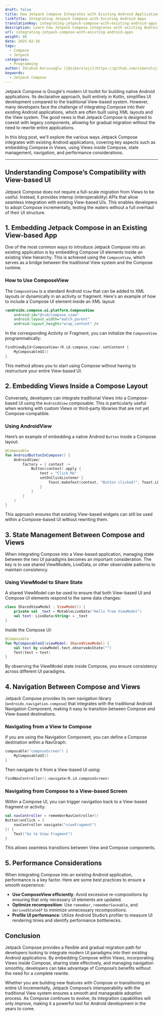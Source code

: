 ```yaml
---
draft: false
title: How Jetpack Compose Integrates with Existing Android Applications
linkTitle: Integrating Jetpack Compose with Existing Android Apps
translationKey: integrating-jetpack-compose-with-existing-android-apps
description: Learn how Jetpack Compose integrates with existing Android applications, allowing for a gradual migration to the modern UI toolkit.
url: integrating-jetpack-compose-with-existing-android-apps
weight: 40
date: 2025-02-26
tags:
  - Compose
  - Jetpack
categories:
  - Programming
author: İbrahim Korucuoğlu ([@siberoloji](https://github.com/siberoloji))
keywords:
  - Jetpack Compose
---
```

Jetpack Compose is Google's modern UI toolkit for building native Android applications. Its declarative approach, built entirely in Kotlin, simplifies UI development compared to the traditional View-based system. However, many developers face the challenge of integrating Compose into their existing Android applications, which are often built using XML layouts and the View system. The good news is that Jetpack Compose is designed to coexist with legacy components, allowing for gradual migration without the need to rewrite entire applications.

In this blog post, we'll explore the various ways Jetpack Compose integrates with existing Android applications, covering key aspects such as embedding Compose in Views, using Views inside Compose, state management, navigation, and performance considerations.

---

## **Understanding Compose’s Compatibility with View-based UI**

Jetpack Compose does not require a full-scale migration from Views to be useful. Instead, it provides interop (interoperability) APIs that allow seamless integration with existing View-based UIs. This enables developers to adopt Compose incrementally, testing the waters without a full overhaul of their UI structure.

## **1. Embedding Jetpack Compose in an Existing View-based App**

One of the most common ways to introduce Jetpack Compose into an existing application is by embedding Compose UI elements inside an existing View hierarchy. This is achieved using the `ComposeView`, which serves as a bridge between the traditional View system and the Compose runtime.

### **How to Use ComposeView**

The `ComposeView` is a standard Android `View` that can be added to XML layouts or dynamically in an activity or fragment. Here's an example of how to include a Compose UI element inside an XML layout:

```xml
<androidx.compose.ui.platform.ComposeView
    android:id="@+id/compose_view"
    android:layout_width="match_parent"
    android:layout_height="wrap_content" />
```

In the corresponding Activity or Fragment, you can initialize the `ComposeView` programmatically:

```kotlin
findViewById<ComposeView>(R.id.compose_view).setContent {
    MyComposableUI()
}
```

This method allows you to start using Compose without having to restructure your entire View-based UI.

## **2. Embedding Views Inside a Compose Layout**

Conversely, developers can integrate traditional Views into a Compose-based UI using the `AndroidView` composable. This is particularly useful when working with custom Views or third-party libraries that are not yet Compose-compatible.

### **Using AndroidView**

Here’s an example of embedding a native Android `Button` inside a Compose layout:

```kotlin
@Composable
fun AndroidButtonInCompose() {
    AndroidView(
        factory = { context ->
            Button(context).apply {
                text = "Click Me"
                setOnClickListener {
                    Toast.makeText(context, "Button clicked!", Toast.LENGTH_SHORT).show()
                }
            }
        }
    )
}
```

This approach ensures that existing View-based widgets can still be used within a Compose-based UI without rewriting them.

## **3. State Management Between Compose and Views**

When integrating Compose into a View-based application, managing state between the two UI paradigms becomes an important consideration. The key is to use shared ViewModels, LiveData, or other observable patterns to maintain consistency.

### **Using ViewModel to Share State**

A shared ViewModel can be used to ensure that both View-based UI and Compose UI elements respond to the same data changes:

```kotlin
class SharedViewModel : ViewModel() {
    private val _text = MutableLiveData("Hello from ViewModel")
    val text: LiveData<String> = _text
}
```

Inside the Compose UI:

```kotlin
@Composable
fun MyComposableUI(viewModel: SharedViewModel) {
    val text by viewModel.text.observeAsState("")
    Text(text = text)
}
```

By observing the ViewModel state inside Compose, you ensure consistency across different UI paradigms.

## **4. Navigation Between Compose and Views**

Jetpack Compose provides its own navigation library (`androidx.navigation.compose`) that integrates with the traditional Android Navigation Component, making it easy to transition between Compose and View-based destinations.

### **Navigating from a View to Compose**

If you are using the Navigation Component, you can define a Compose destination within a NavGraph:

```kotlin
composable("composeScreen") {
    MyComposableUI()
}
```

Then navigate to it from a View-based UI using:

```kotlin
findNavController().navigate(R.id.composeScreen)
```

### **Navigating from Compose to a View-based Screen**

Within a Compose UI, you can trigger navigation back to a View-based fragment or activity:

```kotlin
val navController = rememberNavController()
Button(onClick = {
    navController.navigate("viewFragment")
}) {
    Text("Go to View Fragment")
}
```

This allows seamless transitions between View and Compose components.

## **5. Performance Considerations**

When integrating Compose into an existing Android application, performance is a key factor. Here are some best practices to ensure a smooth experience:

- **Use ComposeView efficiently**: Avoid excessive re-compositions by ensuring that only necessary UI elements are updated.
- **Optimize recomposition**: Use `remember`, `rememberSaveable`, and `derivedStateOf` to minimize unnecessary recompositions.
- **Profile UI performance**: Utilize Android Studio’s profiler to measure UI rendering times and identify performance bottlenecks.

## **Conclusion**

Jetpack Compose provides a flexible and gradual migration path for developers looking to integrate modern UI paradigms into their existing Android applications. By embedding Compose within Views, incorporating Views inside Compose, sharing state effectively, and managing navigation smoothly, developers can take advantage of Compose’s benefits without the need for a complete rewrite.

Whether you are building new features with Compose or transitioning an entire UI incrementally, Jetpack Compose’s interoperability with the traditional View system ensures a smooth and manageable adoption process. As Compose continues to evolve, its integration capabilities will only improve, making it a powerful tool for Android development in the years to come.
